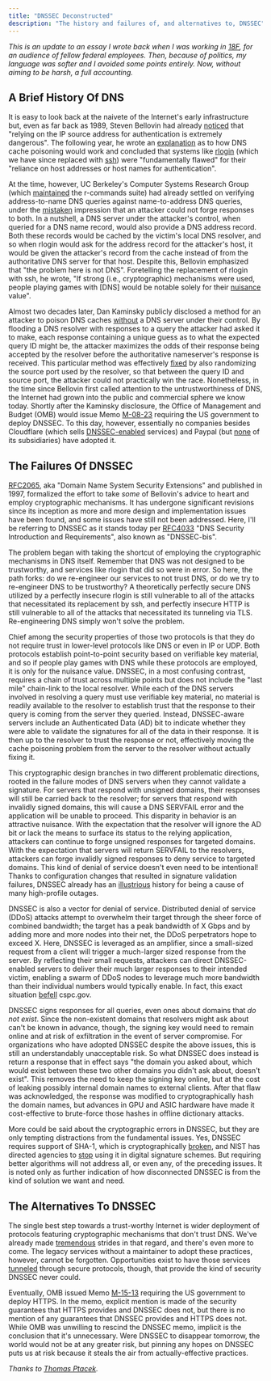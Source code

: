 ```yaml
---
title: "DNSSEC Deconstructed"
description: "The history and failures of, and alternatives to, DNSSEC"
---
```

*This is an update to an essay I wrote back when I was working in [18F](https://18f.gov), for an audience of fellow 
federal employees. Then, because of politics, my language was softer and I avoided some points entirely. Now, without 
aiming to be harsh, a full accounting.*

## A Brief History Of DNS

It is easy to look back at the naivete of the Internet's early infrastructure but, even as far back as 1989, Steven 
Bellovin had already [noticed](https://www.cs.columbia.edu/~smb/papers/ipext.pdf) that "relying on the IP source 
address for authentication is extremely dangerous". The following year, he wrote an 
[explanation](https://www.usenix.org/legacy/publications/library/proceedings/security95/full_papers/bellovin.pdf) as to 
how DNS cache poisoning would work and concluded that systems like [rlogin](https://tools.ietf.org/html/rfc1282) (which 
we have since replaced with [ssh](https://tools.ietf.org/html/rfc4253)) were "fundamentally flawed" for their "reliance 
on host addresses or host names for authentication".

At the time, however, UC Berkeley's Computer Systems Research Group (which 
[maintained](https://github.com/jonathangray/csrg) the r-commands suite) had already settled on verifying 
address-to-name DNS queries against name-to-address DNS queries, under the 
[mistaken](https://github.com/iphelix/dnschef) impression that an attacker could not forge responses to both. In a 
nutshell, a DNS server under the attacker's control, when queried for a DNS name record, would also provide a DNS 
address record. Both these records would be cached by the victim's local DNS resolver, and so when rlogin would ask for 
the address record for the attacker's host, it would be given the attacker's record from the cache instead of from the 
authoritative DNS server for that host. Despite this, Bellovin emphasized that "the problem here is not DNS". 
Foretelling the replacement of rlogin with ssh, he wrote, "If strong (i.e., cryptographic) mechanisms were used, people 
playing games with \[DNS\] would be notable solely for their [nuisance](https://www.wired.com/2008/04/isps-error-page/) 
value".

Almost two decades later, Dan Kaminsky publicly disclosed a method for an attacker to poison DNS caches 
[without](https://www.kb.cert.org/vuls/id/800113/) a DNS server under their control. By flooding a DNS resolver with 
responses to a query the attacker had asked it to make, each response containing a unique guess as to what the expected 
query ID might be, the attacker maximizes the odds of their response being accepted by the resolver before the 
authoritative nameserver's response is received. This particular method was effectively 
[fixed](https://tools.ietf.org/html/rfc5452) by also randomizing the source port used by the resolver, so that between 
the query ID and source port, the attacker could not practically win the race. Nonetheless, in the time since Bellovin 
first called attention to the untrustworthiness of DNS, the Internet had grown into the public and commercial sphere we 
know today. Shortly after the Kaminsky disclosure, the Office of Management and Budget (OMB) would issue Memo 
[M-08-23](https://georgewbush-whitehouse.archives.gov/omb/memoranda/fy2008/m08-23.pdf) requiring the US government to 
deploy DNSSEC. To this day, however, essentially no companies besides Cloudflare (which sells 
[DNSSEC-enabled](https://support.cloudflare.com/hc/en-us/articles/360006660072) services) and Paypal (but 
[none](https://dnssec-analyzer.verisignlabs.com/venmo.com) of its subsidiaries) have adopted it.

## The Failures Of DNSSEC

[RFC2065](https://tools.ietf.org/html/rfc2065), aka "Domain Name System Security Extensions" and published in 1997, 
formalized the effort to take *some* of Bellovin's advice to heart and employ cryptographic mechanisms. It has 
undergone significant revisions since its inception as more and more design and implementation issues have been found, 
and some issues have still not been addressed. Here, I'll be referring to DNSSEC as it stands today per 
[RFC4033](https://tools.ietf.org/html/rfc4033) "DNS Security Introduction and Requirements", also known as 
"DNSSEC-bis".

The problem began with taking the shortcut of employing the cryptographic mechanisms in DNS itself. Remember that DNS 
was not designed to be trustworthy, and services like rlogin that did so were in error. So here, the path forks: do we 
re-engineer our services to not trust DNS, or do we try to re-engineer DNS to be trustworthy? A theoretically perfectly 
secure DNS utilized by a perfectly insecure rlogin is still vulnerable to all of the attacks that necessitated its 
replacement by ssh, and perfectly insecure HTTP is still vulnerable to all of the attacks that necessitated its 
tunneling via TLS. Re-engineering DNS simply won't solve the problem.

Chief among the security properties of those two protocols is that they do not require trust in lower-level protocols 
like DNS or even in IP or UDP. Both protocols establish point-to-point security based on verifiable key material, and 
so if people play games with DNS while these protocols are employed, it is only for the nuisance value. DNSSEC, in a 
most confusing contrast, requires a chain of trust across multiple points but does not include the "last mile" 
chain-link to the local resolver. While each of the DNS servers involved in resolving a query must use verifiable key 
material, no material is readily available to the resolver to establish trust that the response to their query is 
coming from the server they queried. Instead, DNSSEC-aware servers include an Authenticated Data (AD) bit to indicate 
whether they were able to validate the signatures for all of the data in their response. It is then up to the resolver 
to trust the response or not, effectively moving the cache poisoning problem from the server to the resolver without 
actually fixing it.

This cryptographic design branches in two different problematic directions, rooted in the failure modes of DNS servers 
when they cannot validate a signature. For servers that respond with unsigned domains, their responses will still be 
carried back to the resolver; for servers that respond with invalidly signed domains, this will cause a DNS SERVFAIL 
error and the application will be unable to proceed. This disparity in behavior is an attractive nuisance. With the 
expectation that the resolver will ignore the AD bit or lack the means to surface its status to the relying 
application, attackers can continue to forge unsigned responses for targeted domains. With the expectation that servers 
will return SERVFAIL to the resolvers, attackers can forge invalidly signed responses to deny service to targeted 
domains. This kind of denial of service doesn't even need to be intentional! Thanks to configuration changes that 
resulted in signature validation failures, DNSSEC already has an 
[illustrious](https://ianix.com/pub/dnssec-outages.html) history for being a cause of many high-profile outages.

DNSSEC is also a vector for denial of service. Distributed denial of service (DDoS) attacks attempt to overwhelm their 
target through the sheer force of combined bandwidth; the target has a peak bandwidth of X Gbps and by adding more and 
more nodes into their net, the DDoS perpetrators hope to exceed X. Here, DNSSEC is leveraged as an amplifier, since a 
small-sized request from a client will trigger a much-larger sized response from the server. By reflecting their small 
requests, attackers can direct DNSSEC-enabled servers to deliver their much larger responses to their intended victim, 
enabling a swarm of DDoS nodes to leverage much more bandwidth than their individual numbers would typically enable. In 
fact, this exact situation 
[befell](https://blog.cloudflare.com/how-the-consumer-product-safety-commission-is-inadvertently-behind-the-internets-largest-ddos-attacks/) 
cspc.gov.

DNSSEC signs responses for all queries, even ones about domains that *do not exist*. Since the non-existent domains 
that resolvers might ask about can't be known in advance, though, the signing key would need to remain online and at 
risk of exfiltration in the event of server compromise. For organizations who have adopted DNSSEC despite the above 
issues, this is still an understandably unacceptable risk. So what DNSSEC does instead is return a response that in 
effect says "the domain you asked about, which would exist between these two other domains you didn't ask about, 
doesn't exist". This removes the need to keep the signing key online, but at the cost of leaking possibly internal 
domain names to external clients. After that flaw was acknowledged, the response was modified to cryptographically hash 
the domain names, but advances in GPU and ASIC hardware have made it cost-effective to brute-force those hashes in 
offline dictionary attacks.

More could be said about the cryptographic errors in DNSSEC, but they are only tempting distractions from the 
fundamental issues. Yes, DNSSEC requires support of SHA-1, which is cryptographically 
[broken](https://shattered.io/static/shattered.pdf), and NIST has directed agencies to 
[stop](http://csrc.nist.gov/groups/ST/hash/policy.html) using it in digital signature schemes. But requiring better 
algorithms will not address all, or even any, of the preceding issues. It is noted only as further indication of how 
disconnected DNSSEC is from the kind of solution we want and need.

## The Alternatives To DNSSEC

The single best step towards a trust-worthy Internet is wider deployment of protocols featuring cryptographic 
mechanisms that don't trust DNS. We've already made [tremendous](https://pulse.cio.gov/https/domains/) strides in that 
regard, and there's even more to come. The legacy services without a maintainer to adopt these practices, however, 
cannot be forgotten. Opportunities exist to have those services [tunneled](https://www.stunnel.org/) through secure 
protocols, though, that provide the kind of security DNSSEC never could.

Eventually, OMB issued Memo 
[M-15-13](https://www.whitehouse.gov/sites/whitehouse.gov/files/omb/memoranda/2015/m-15-13.pdf) requiring the US 
government to deploy HTTPS. In the memo, explicit mention is made of the security guarantees that HTTPS provides and 
DNSSEC does not, but there is no mention of any guarantees that DNSSEC provides and HTTPS does not. While OMB was 
unwilling to rescind the DNSSEC memo, implicit is the conclusion that it's unnecessary. Were DNSSEC to disappear 
tomorrow, the world would not be at any greater risk, but pinning any hopes on DNSSEC puts us at risk because it steals 
the air from actually-effective practices.

*Thanks to [Thomas Ptacek](https://sockpuppet.org/).*
